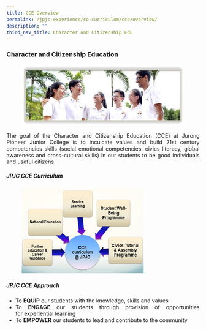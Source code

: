 ```yaml
---
title: CCE Overview
permalink: /jpjc-experience/co-curriculum/cce/overview/
description: ""
third_nav_title: Character and Citizenship Edu
---
```

### **Character and Citizenship Education**
<div align=justify>

<figure>	
<img src="/images/CCE_JPJC_1.jpg">
	</figure>
<p>
The goal of the Character and Citizenship Education (CCE) at Jurong Pioneer Junior College is to inculcate values and build 21st century competencies skills (social-emotional competencies, civics literacy, global awareness and cross-cultural skills) in our students to be good individuals and useful citizens.</p>

<h5><strong>JPJC CCE Curriculum</strong></h5>

<figure>
<img src="/images/CCE1.jpg" 
     style="width:75%">
	</figure>
		 
<h5><strong>JPJC CCE Approach</strong></h5>
<ul>
	<li>To <strong>EQUIP</strong> our students with the knowledge, skills and values</li>
	<li>To <strong>ENGAGE</strong> our students through provision of opportunities for experiential learning</li>
	<li>To <strong>EMPOWER</strong> our students to lead and contribute to the community</li>